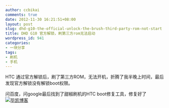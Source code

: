 ```yaml
---
author: ccbikai
comments: true
date: 2012-11-30 16:21:51+08:00
layout: post
slug: dhd-g10-the-official-unlock-the-brush-third-party-rom-not-start
title: DHD G10 官方解锁，刷第三方rom无法启动
wordpress_id: 941
categories:
- 一块分享
tags:
- 刷机
- 手机
---
```


HTC 通过官方解锁后，刷了第三方ROM，无法开机，折腾了我半晚上时间，最后发现官方解锁没有解锁boot权限。

问百度，问google最后找到了甜椒刷机的HTC boot修复工具，修复好了
[![毕凯博客](http://ww3.sinaimg.cn/large/a74e55b4jw1e494vt37zbj20ek098dh0.jpg)](http://ww3.sinaimg.cn/large/a74e55b4jw1e494vt37zbj20ek098dh0.jpg)
